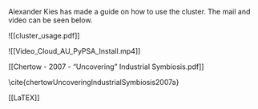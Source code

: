Alexander Kies has made a guide on how to use the cluster. The mail and video can be seen below.

![[cluster_usage.pdf]]

![[Video_Cloud_AU_PyPSA_Install.mp4]]

[[Chertow - 2007 - “Uncovering” Industrial Symbiosis.pdf]]

\cite{chertowUncoveringIndustrialSymbiosis2007a}

[[LaTEX]]


